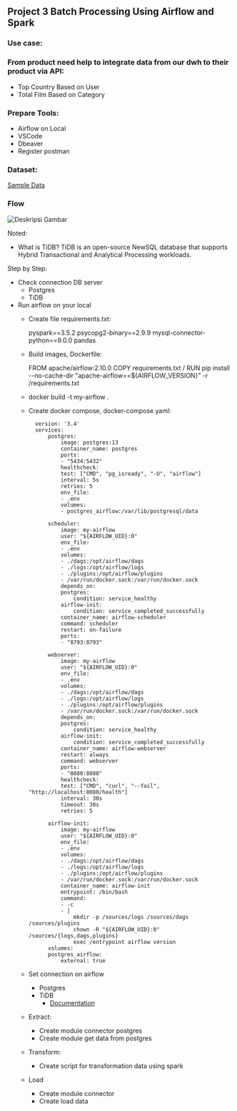 ## Project 3 Batch Processing Using Airflow and Spark

### Use case:
### From product need help to integrate data from our dwh to their product via API:

- Top Country Based on User
- Total Film Based on Category

### Prepare Tools:

- Airflow on Local
- VSCode
- Dbeaver
- Register postman

### Dataset:

[Sample Data](https://www.kaggle.com/datasets/kapturovalexander/pagila-postgresql-sample-database)


### Flow

![Deskripsi Gambar](https://imminent-locust-045.notion.site/image/https%3A%2F%2Fprod-files-secure.s3.us-west-2.amazonaws.com%2F01b24fa3-f906-4bbc-ae9a-eae8c32be7d8%2F32c7269a-4849-4425-bf0d-a7c1fb667885%2Fimage.png?table=block&id=0fc17910-9ab2-4e12-9d21-b0bd32002c60&spaceId=01b24fa3-f906-4bbc-ae9a-eae8c32be7d8&width=2000&userId=&cache=v2)


Noted:

- What is TiDB?
TiDB is an open-source NewSQL database that supports Hybrid Transactional and Analytical Processing workloads.

Step by Step:

- Check connection DB server
    - Postgres
    - TiDB
- Run airflow on your local
    - Create file requirements.txt:

        pyspark==3.5.2
        psycopg2-binary==2.9.9
        mysql-connector-python==9.0.0
        pandas

    - Build images, Dockerfile:

        FROM apache/airflow:2.10.0
        COPY requirements.txt /
        RUN pip install --no-cache-dir "apache-airflow==${AIRFLOW_VERSION}" -r /requirements.txt
        
    - docker build -t my-airflow .
    - Create docker compose, docker-compose.yaml:

            version: '3.4'
            services:
                postgres:
                    image: postgres:13
                    container_name: postgres
                    ports:
                    - "5434:5432"
                    healthcheck:
                    test: ["CMD", "pg_isready", "-U", "airflow"]
                    interval: 5s
                    retries: 5
                    env_file:
                    - .env
                    volumes:
                    - postgres_airflow:/var/lib/postgresql/data

                scheduler:
                    image: my-airflow
                    user: "${AIRFLOW_UID}:0"
                    env_file: 
                    - .env
                    volumes:
                    - ./dags:/opt/airflow/dags
                    - ./logs:/opt/airflow/logs
                    - ./plugins:/opt/airflow/plugins
                    - /var/run/docker.sock:/var/run/docker.sock
                    depends_on:
                    postgres:
                        condition: service_healthy
                    airflow-init:
                        condition: service_completed_successfully
                    container_name: airflow-scheduler
                    command: scheduler
                    restart: on-failure
                    ports:
                    - "8793:8793"

                webserver:
                    image: my-airflow
                    user: "${AIRFLOW_UID}:0"
                    env_file: 
                    - .env
                    volumes:
                    - ./dags:/opt/airflow/dags
                    - ./logs:/opt/airflow/logs
                    - ./plugins:/opt/airflow/plugins
                    - /var/run/docker.sock:/var/run/docker.sock
                    depends_on:
                    postgres:
                        condition: service_healthy
                    airflow-init:
                        condition: service_completed_successfully
                    container_name: airflow-webserver
                    restart: always
                    command: webserver
                    ports:
                    - "8080:8080"
                    healthcheck:
                    test: ["CMD", "curl", "--fail", "http://localhost:8080/health"]
                    interval: 30s
                    timeout: 30s
                    retries: 5
                
                airflow-init:
                    image: my-airflow
                    user: "${AIRFLOW_UID}:0"
                    env_file: 
                    - .env
                    volumes:
                    - ./dags:/opt/airflow/dags
                    - ./logs:/opt/airflow/logs
                    - ./plugins:/opt/airflow/plugins
                    - /var/run/docker.sock:/var/run/docker.sock
                    container_name: airflow-init
                    entrypoint: /bin/bash
                    command:
                    - -c
                    - |
                        mkdir -p /sources/logs /sources/dags /sources/plugins
                        chown -R "${AIRFLOW_UID}:0" /sources/{logs,dags,plugins}
                        exec /entrypoint airflow version
                volumes:
                postgres_airflow:
                    external: true
    - Set connection on airflow
        - Postgres
        - TiDB
            - [Documentation](https://docs.pingcap.com/tidbcloud/secure-connections-to-serverless-clusters)
    - Extract:
        - Create module connector postgres
        - Create module get data from postgres
    - Transform:
        - Create script for transformation data using spark
    - Load
        - Create module connector 
        - Create load data